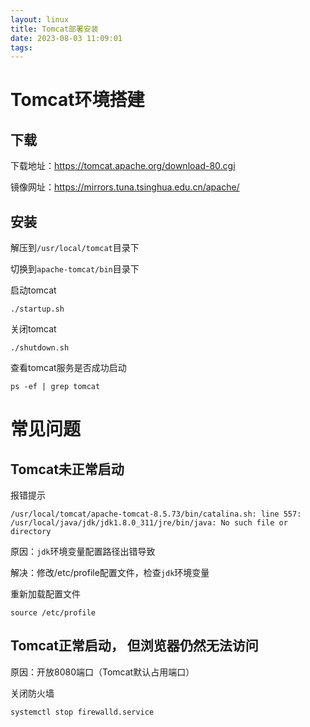 ```yaml
---
layout: linux
title: Tomcat部署安装
date: 2023-08-03 11:09:01
tags:
---
```


# Tomcat环境搭建

## 下载

下载地址：https://tomcat.apache.org/download-80.cgi

镜像网址：https://mirrors.tuna.tsinghua.edu.cn/apache/

## 安装

解压到`/usr/local/tomcat`目录下

切换到`apache-tomcat/bin`目录下

启动tomcat

```
./startup.sh
```

关闭tomcat

```
./shutdown.sh
```

查看tomcat服务是否成功启动

```
ps -ef | grep tomcat
```

# 常见问题

## Tomcat未正常启动

报错提示

```shell
/usr/local/tomcat/apache-tomcat-8.5.73/bin/catalina.sh: line 557: /usr/local/java/jdk/jdk1.8.0_311/jre/bin/java: No such file or directory
```

原因：`jdk`环境变量配置路径出错导致

解决：修改/etc/profile配置文件，检查`jdk`环境变量

重新加载配置文件

```
source /etc/profile
```

## Tomcat正常启动， 但浏览器仍然无法访问

原因：开放8080端口（Tomcat默认占用端口）

关闭防火墙

```
systemctl stop firewalld.service
```

